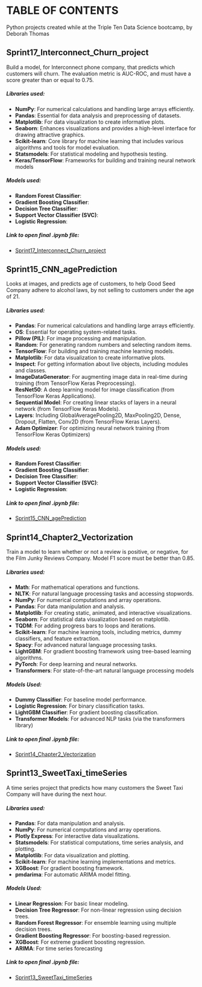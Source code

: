 # TABLE OF CONTENTS
Python projects created while at the Triple Ten Data Science bootcamp, by Deborah Thomas

## Sprint17_Interconnect_Churn_project
Build a model, for Interconnect phone company, that predicts which customers will churn.  The evaluation metric is AUC-ROC, and must have a score greater than or equal to 0.75.
##### Libraries used:
- **NumPy**: For numerical calculations and handling large arrays efficiently.
- **Pandas**: Essential for data analysis and preprocessing of datasets.
- **Matplotlib**: For data visualization to create informative plots.
- **Seaborn**: Enhances visualizations and provides a high-level interface for drawing attractive graphics.
- **Scikit-learn**: Core library for machine learning that includes various algorithms and tools for model evaluation.
- **Statsmodels**: For statistical modeling and hypothesis testing.
- **Keras/TensorFlow**: Frameworks for building and training neural network models

##### Models used:
- **Random Forest Classifier**: 
- **Gradient Boosting Classifier**: 
- **Decision Tree Classifier**: 
- **Support Vector Classifier (SVC)**:
- **Logistic Regression**: 

##### Link to open final .ipynb file:
  - [Sprint17_Interconnect_Churn_project](https://github.com/Script-Whiz/Sprint17_Interconnect_Churn/blob/0f1208183f323112ee2305210d1bb061a3c5d2c9/notebooks/Sprint17_Interconnect_Churn_ver3.ipynb)

## Sprint15_CNN_agePrediction
Looks at images, and predicts age of customers, to help Good Seed Company adhere to alcohol laws, by not selling to customers under the age of 21.
##### Libraries used:
- **Pandas**: For numerical calculations and handling large arrays efficiently.
- **OS**: Essential for operating system-related tasks.
- **Pillow (PIL)**: For image processing and manipulation.
- **Random**: For generating random numbers and selecting random items.
- **TensorFlow**: For building and training machine learning models.
- **Matplotlib**: For data visualization to create informative plots.
- **Inspect**: For getting information about live objects, including modules and classes.
- **ImageDataGenerator**: For augmenting image data in real-time during training (from TensorFlow Keras Preprocessing).
- **ResNet50**: A deep learning model for image classification (from TensorFlow Keras Applications).
- **Sequential Model**: For creating linear stacks of layers in a neural network (from TensorFlow Keras Models).
- **Layers**: Including GlobalAveragePooling2D, MaxPooling2D, Dense, Dropout, Flatten, Conv2D (from TensorFlow Keras Layers).
- **Adam Optimizer**: For optimizing neural network training (from TensorFlow Keras Optimizers)

##### Models used:
- **Random Forest Classifier**:
- **Gradient Boosting Classifier**:
- **Decision Tree Classifier**:
- **Support Vector Classifier (SVC)**:
- **Logistic Regression**:

#####  Link to open final .ipynb file:
  - [Sprint15_CNN_agePrediction](https://github.com/Script-Whiz/Sprint15_CNN_agePrediction/blob/d9a305eb2b8b57f4a291af0187024f25ea013340/notebooks/Sprint15_CNN_agePrediction_final_ver.ipynb)

## Sprint14_Chapter2_Vectorization
Train a model to learn  whether or not a review is positive, or negative, for the Film Junky Reviews Company. Model F1 score must be better than 0.85.
##### Libraries used:
- **Math**: For mathematical operations and functions.
- **NLTK**: For natural language processing tasks and accessing stopwords.
- **NumPy**: For numerical computations and array operations.
- **Pandas**: For data manipulation and analysis.
- **Matplotlib**: For creating static, animated, and interactive visualizations.
- **Seaborn**: For statistical data visualization based on matplotlib.
- **TQDM**: For adding progress bars to loops and iterations.
- **Scikit-learn**: For machine learning tools, including metrics, dummy classifiers, and feature extraction.
- **Spacy**: For advanced natural language processing tasks.
- **LightGBM**: For gradient boosting framework using tree-based learning algorithms.
- **PyTorch**: For deep learning and neural networks.
- **Transformers**: For state-of-the-art natural language processing models

##### Models Used:
- **Dummy Classifier**: For baseline model performance.
- **Logistic Regression**: For binary classification tasks.
- **LightGBM Classifier**: For gradient boosting classification.
- **Transformer Models**: For advanced NLP tasks (via the transformers library)

##### Link to open final .ipynb file:
  - [Sprint14_Chapter2_Vectorization](https://github.com/Script-Whiz/Sprint14_Chapter2_TextVectorization/blob/29f3afd8bd4001be2add2f2b11232011e5adbdb3/notebooks/Sprint14_Chapter2_TextVectorization_ver2_final.ipynb)

## Sprint13_SweetTaxi_timeSeries
A time series project that predicts how many customers the Sweet Taxi Company will have during the next hour.

##### Libraries used:
- **Pandas**: For data manipulation and analysis.
- **NumPy**: For numerical computations and array operations.
- **Plotly Express**: For interactive data visualizations.
- **Statsmodels**: For statistical computations, time series analysis, and plotting.
- **Matplotlib**: For data visualization and plotting.
- **Scikit-learn**: For machine learning implementations and metrics.
- **XGBoost**: For gradient boosting framework.
- **pmdarima**: For automatic ARIMA model fitting.

##### Models Used:
- **Linear Regression**: For basic linear modeling.
- **Decision Tree Regressor**: For non-linear regression using decision trees.
- **Random Forest Regressor**: For ensemble learning using multiple decision trees.
- **Gradient Boosting Regressor**: For boosting-based regression.
- **XGBoost**: For extreme gradient boosting regression.
- **ARIMA**: For time series forecasting

##### Link to open final .ipynb file:
  - [Sprint13_SweetTaxi_timeSeries](https://github.com/Script-Whiz/Sprint13_SweetTaxi_timeSeries/blob/main/notebooks/Sprint13_SweetTaxi_timeSeries_ver4.ipynb)


 
